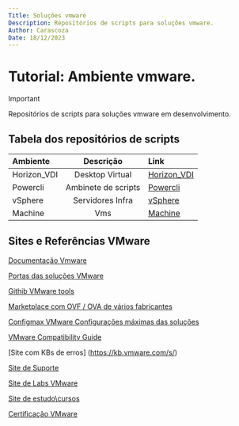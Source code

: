 ```yaml
---
Title: Soluções vmware
Description: Repositórios de scripts para soluções vmware.
Author: Carascoza
Date: 18/12/2023
---
```


# Tutorial: Ambiente vmware.

>[!IMPORTANT]
>Repositórios de scripts para soluções vmware em desenvolvimento.

## Tabela dos repositórios de scripts

| Ambiente              | Descrição                   | Link                                                          |
|:-----------           |    :---------:              |:----                                                          |
| Horizon_VDI           | Desktop Virtual             |[ Horizon_VDI](./Horizon_VDI/README.md)                       |
| Powercli              | Ambinete de scripts         |[ Powercli](./Powercli/README.MD)                             |
| vSphere               | Servidores Infra            |[ vSphere](./vSphere/README.md)                             |
| Machine               | Vms                         |[ Machine](./Machine/README.md)                             |

## Sites e Referências VMware

[Documentação Vmware](https://docs.vmware.com)

[Portas das soluções VMware](https://ports.esp.vmware.com/)

[Githib VMware tools](https://github.com/vmware/open-vm-tools)

[Marketplace com OVF / OVA de vários fabricantes](https://marketplace.cloud.vmware.com/)

[Configmax VMware Configurações máximas das soluções](https://configmax.esp.vmware.com/home)

[VMware Compatibility Guide](https://www.vmware.com/resources/compatibility/search.php)

[Site com KBs de erros] (https://kb.vmware.com/s/)

[Site de Suporte](https://www.vmware.com/support/services.html)

[Site de Labs VMware](https://labs.hol.vmware.com)

[Site de estudo\cursos](https://www.vmware.com/learning.html)

[Certificação VMware](https://www.vmware.com/learning/certification.html)